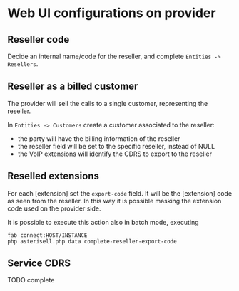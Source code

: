# Web UI configurations on provider

## Reseller code

Decide an internal name/code for the reseller, and complete ``Entities -> Resellers``.

## Reseller as a billed customer

The provider will sell the calls to a single customer, representing the reseller. 

In ``Entities -> Customers`` create a customer associated to the reseller:

  - the party will have the billing information of the reseller
  - the reseller field will be set to the specific reseller, instead of NULL
  - the VoIP extensions will identify the CDRS to export to the reseller

## Reselled extensions

For each [extension] set the ``export-code`` field. It will be the [extension] code as seen from the reseller. In this way it is possible masking the extension code used on the provider side. 

It is possible to execute this action also in batch mode, executing 

```
fab connect:HOST/INSTANCE
php asterisell.php data complete-reseller-export-code
```

## Service CDRS

TODO complete
